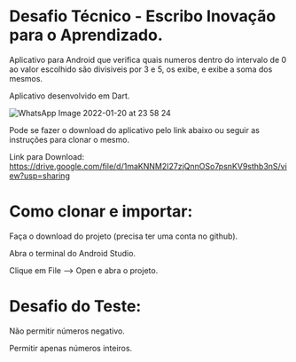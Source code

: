 # Desafio Técnico - Escribo Inovação para o Aprendizado.

Aplicativo para Android que verifica quais numeros dentro do intervalo de 0 ao valor escolhido são divisiveis por 3 e 5, os exibe, e exibe a soma dos mesmos.

Aplicativo desenvolvido em Dart.



![WhatsApp Image 2022-01-20 at 23 58 24](https://user-images.githubusercontent.com/84648471/150458153-677b18f2-3a8d-4455-bb24-9ecff783a288.jpeg)



Pode se fazer o download do aplicativo pelo link abaixo ou seguir as instruções para clonar o mesmo.

Link para Download: https://drive.google.com/file/d/1maKNNM2I27zjQnnOSo7psnKV9sthb3nS/view?usp=sharing


# Como clonar e importar:


Faça o download do projeto (precisa ter uma conta no github).


Abra o terminal do Android Studio.



Clique em File --> Open e abra o projeto.


# Desafio do Teste:


Não permitir números negativo.



Permitir apenas números inteiros.
